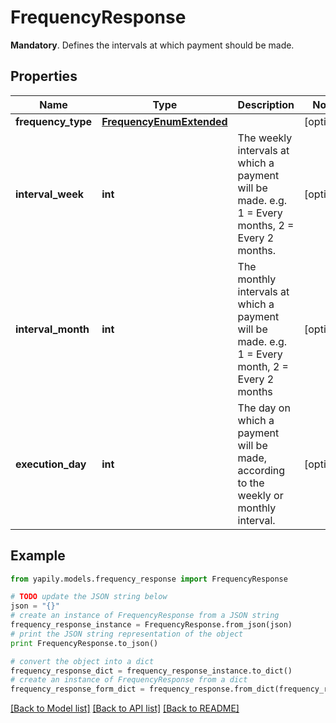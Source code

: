 # FrequencyResponse

__Mandatory__. Defines the intervals at which payment should be made.

## Properties
Name | Type | Description | Notes
------------ | ------------- | ------------- | -------------
**frequency_type** | [**FrequencyEnumExtended**](FrequencyEnumExtended.md) |  | [optional] 
**interval_week** | **int** | The weekly intervals at which a payment will be made. e.g. 1 &#x3D; Every months, 2 &#x3D; Every 2 months. | [optional] 
**interval_month** | **int** | The monthly intervals at which a payment will be made. e.g. 1 &#x3D; Every month, 2 &#x3D; Every 2 months | [optional] 
**execution_day** | **int** | The day on which a payment will be made, according to the weekly or monthly interval. | [optional] 

## Example

```python
from yapily.models.frequency_response import FrequencyResponse

# TODO update the JSON string below
json = "{}"
# create an instance of FrequencyResponse from a JSON string
frequency_response_instance = FrequencyResponse.from_json(json)
# print the JSON string representation of the object
print FrequencyResponse.to_json()

# convert the object into a dict
frequency_response_dict = frequency_response_instance.to_dict()
# create an instance of FrequencyResponse from a dict
frequency_response_form_dict = frequency_response.from_dict(frequency_response_dict)
```
[[Back to Model list]](../README.md#documentation-for-models) [[Back to API list]](../README.md#documentation-for-api-endpoints) [[Back to README]](../README.md)


